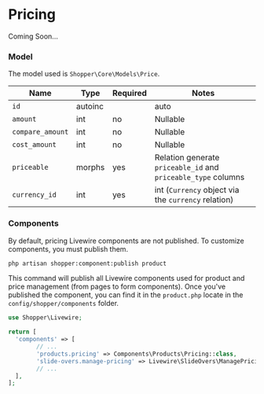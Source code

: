 # Pricing

Coming Soon...


### Model

The model used is `Shopper\Core\Models\Price`.

| Name             | Type    | Required | Notes                                                         |
|------------------|---------|----------|---------------------------------------------------------------|
| `id`             | autoinc |          | auto                                                          |
| `amount`         | int     | no       | Nullable                                                      |
| `compare_amount` | int     | no       | Nullable                                                      |
| `cost_amount`    | int     | no       | Nullable                                                      |
| `priceable`      | morphs  | yes      | Relation generate `priceable_id` and `priceable_type` columns |
| `currency_id`    | int     | yes      | int (`Currency` object via the `currency` relation)           |


### Components

By default, pricing Livewire components are not published. To customize components, you must publish them.

```bash
php artisan shopper:component:publish product
```

This command will publish all Livewire components used for product and price management (from pages to form components).
Once you've published the component, you can find it in the `product.php` locate in the `config/shopper/components` folder.
```php
use Shopper\Livewire;

return [
  'components' => [
        // ...
        'products.pricing' => Components\Products\Pricing::class,
        'slide-overs.manage-pricing' => Livewire\SlideOvers\ManagePricing::class,
        // ...
  ],
];
```
